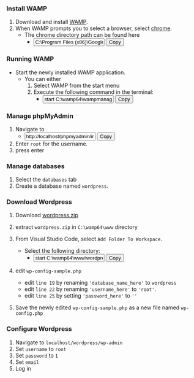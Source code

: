 <html>
<script>
function copy(elementId) {
  var copyText = document.getElementById(elementId);
  copyText.select();
  document.execCommand("copy");
  alert("" + copyText.value + "\n\nhas been copied to the clipboard!");
}
</script>



### Install WAMP
1. Download and install [WAMP](https://sourceforge.net/projects/wampserver/files/WampServer%203/WampServer%203.0.0/wampserver3.1.9_x64.exe/download?use_mirror=newcontinuum&r=https%3A%2F%2Fsourceforge.net%2Fprojects%2Fwampserver%2Ffiles%2Flatest%2Fdownload).
2. When WAMP prompts you to select a browser, select [chrome](https://www.google.com/chrome/thank-you.html?statcb=1&installdataindex=defaultbrowser#).
    * The chrome directory path can be found here
        * <input
            type="text"
            value="C:\Program Files (x86)\Google\Chrome\Application\chrome.exe"
            id="chrome-directory">
        <button onclick="copy('chrome-directory')">Copy</button>


### Running WAMP
* Start the newly installed WAMP application.
    * You can either
        1. Select WAMP from the start menu
        2. Execute the following command in the terminal:
			* <input
                    type="text"
                    value="start C:\wamp64\wampmanager.exe"
                    id="wamp-executor">
			<button onclick="copy('wamp-executor')">Copy</button>

### Manage phpMyAdmin
1. Navigate to
	* <input
                    type="text"
                    value="http://localhost/phpmyadmin/index.php"
                    id="phpmyadmin">
			<button onclick="copy('phpmyadmin')">Copy</button>
2. Enter `root` for the username.
3. press enter

### Manage databases
1. Select the `databases` tab
2. Create a database named `wordpress`.

### Download Wordpress
1. Download [wordpress.zip](https://wordpress.org/latest.zip)
2. extract `wordpress.zip` in `C:\wamp64\www` directory
3. From Visual Studio Code, select `Add Folder To Workspace`.
    * Select the following directory:
	    * <input
                    type="text"
                    value="start C:\wamp64\www\wordpress"
                    id="wordpress-directory">
			<button onclick="copy('wordpress-directory')">Copy</button>

4. edit `wp-config-sample.php`
    * edit `line 19` by renaming `'database_name_here'` to `wordpress`
    * edit `line 22` by renaming `'username_here'` to `'root'`.
    * edit `line 25` by setting `'password_here'` to `''`
5. Save the newly edited `wp-config-sample.php` as a new file named `wp-config.php`


### Configure Wordpress
1. Navigate to `localhost/wordpress/wp-admin`
2. Set `username` to `root`
3. Set `password` to `1`
4. Set `email`
5. Log in

</html>